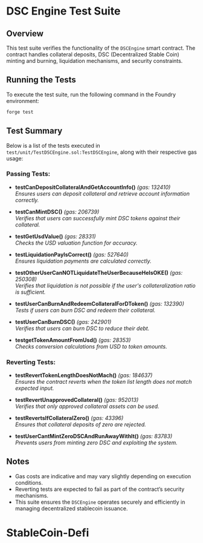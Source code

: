 # DSC Engine Test Suite

## Overview
This test suite verifies the functionality of the `DSCEngine` smart contract. The contract handles collateral deposits, DSC (Decentralized Stable Coin) minting and burning, liquidation mechanisms, and security constraints.

## Running the Tests
To execute the test suite, run the following command in the Foundry environment:

```sh
forge test
```

## Test Summary
Below is a list of the tests executed in `test/unit/TestDSCEngine.sol:TestDSCEngine`, along with their respective gas usage:

### Passing Tests:
- **testCanDepositCollateralAndGetAccountInfo()** *(gas: 132410)*  
  *Ensures users can deposit collateral and retrieve account information correctly.*

- **testCanMintDSC()** *(gas: 206739)*  
  *Verifies that users can successfully mint DSC tokens against their collateral.*

- **testGetUsdValue()** *(gas: 28331)*  
  *Checks the USD valuation function for accuracy.*

- **testLiquidationPayIsCorrect()** *(gas: 527640)*  
  *Ensures liquidation payments are calculated correctly.*

- **testOtherUserCanNOTLiquidateTheUserBecauseHeIsOKE()** *(gas: 250308)*  
  *Verifies that liquidation is not possible if the user's collateralization ratio is sufficient.*

- **testUserCanBurnAndRedeemCollateralForDToken()** *(gas: 132390)*  
  *Tests if users can burn DSC and redeem their collateral.*

- **testUserCanBurnDSC()** *(gas: 242901)*  
  *Verifies that users can burn DSC to reduce their debt.*

- **testgetTokenAmountFromUsd()** *(gas: 28353)*  
  *Checks conversion calculations from USD to token amounts.*

### Reverting Tests:
- **testRevertTokenLengthDoesNotMach()** *(gas: 184637)*  
  *Ensures the contract reverts when the token list length does not match expected input.*

- **testRevertUnapprovedCollateral()** *(gas: 952013)*  
  *Verifies that only approved collateral assets can be used.*

- **testRevertsIfCollateralZero()** *(gas: 43396)*  
  *Ensures that collateral deposits of zero are rejected.*

- **testUserCantMintZeroDSCAndRunAwayWithIt()** *(gas: 83783)*  
  *Prevents users from minting zero DSC and exploiting the system.*

## Notes
- Gas costs are indicative and may vary slightly depending on execution conditions.
- Reverting tests are expected to fail as part of the contract’s security mechanisms.
- This suite ensures the `DSCEngine` operates securely and efficiently in managing decentralized stablecoin issuance.


# StableCoin-Defi
